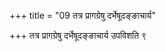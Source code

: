 +++
title = "09 तत्र प्रागग्रेषु दर्भेषूदङ्ङाचार्य"

+++
तत्र प्रागग्रेषु दर्भेषूदङ्ङाचार्य उपविशति ९